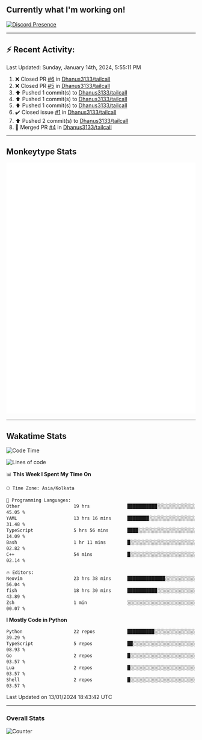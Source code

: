 ## Currently what I'm working on!
[![Discord Presence](https://lanyard.cnrad.dev/api/534981034400284712)](https://discord.com/users/534981034400284712)

---

## :zap: Recent Activity:
<!--RECENT_ACTIVITY:last_update-->
Last Updated: Sunday, January 14th, 2024, 5:55:11 PM
<!--RECENT_ACTIVITY:last_update_end-->
<!--RECENT_ACTIVITY:start-->
1. ❌ Closed PR [#6](https://github.com/Dhanus3133/tailcall/pull/6) in [Dhanus3133/tailcall](https://github.com/Dhanus3133/tailcall)<br>
2. ❌ Closed PR [#5](https://github.com/Dhanus3133/tailcall/pull/5) in [Dhanus3133/tailcall](https://github.com/Dhanus3133/tailcall)<br>
3. ⬆️ Pushed 1 commit(s) to [Dhanus3133/tailcall](https://github.com/Dhanus3133/tailcall)<br>
4. ⬆️ Pushed 1 commit(s) to [Dhanus3133/tailcall](https://github.com/Dhanus3133/tailcall)<br>
5. ⬆️ Pushed 1 commit(s) to [Dhanus3133/tailcall](https://github.com/Dhanus3133/tailcall)<br>
6. ✔️ Closed issue [#1](https://github.com/Dhanus3133/tailcall/issues/1) in [Dhanus3133/tailcall](https://github.com/Dhanus3133/tailcall)<br>
7. ⬆️ Pushed 2 commit(s) to [Dhanus3133/tailcall](https://github.com/Dhanus3133/tailcall)<br>
8. 🎉 Merged PR [#4](https://github.com/Dhanus3133/tailcall/pull/4) in [Dhanus3133/tailcall](https://github.com/Dhanus3133/tailcall)<br>
<!--RECENT_ACTIVITY:end-->

---

## Monkeytype Stats
<a href="https://monkeytype.com/profile/dhanus">
  <img src="https://raw.githubusercontent.com/Dhanus3133/Dhanus3133/monkeytype/monkeytype-pb.svg" alt="Monkeytype Profile" />
</a>

---

## Wakatime Stats
<!--START_SECTION:waka-->
![Code Time](http://img.shields.io/badge/Code%20Time-1%2C577%20hrs%204%20mins-blue)

![Lines of code](https://img.shields.io/badge/From%20Hello%20World%20I%27ve%20Written-4.8%20million%20lines%20of%20code-blue)

📊 **This Week I Spent My Time On** 

```text
🕑︎ Time Zone: Asia/Kolkata

💬 Programming Languages: 
Other                    19 hrs              ███████████░░░░░░░░░░░░░░   45.05 % 
YAML                     13 hrs 16 mins      ████████░░░░░░░░░░░░░░░░░   31.48 % 
TypeScript               5 hrs 56 mins       ████░░░░░░░░░░░░░░░░░░░░░   14.09 % 
Bash                     1 hr 11 mins        █░░░░░░░░░░░░░░░░░░░░░░░░   02.82 % 
C++                      54 mins             █░░░░░░░░░░░░░░░░░░░░░░░░   02.14 % 

🔥 Editors: 
Neovim                   23 hrs 38 mins      ██████████████░░░░░░░░░░░   56.04 % 
fish                     18 hrs 30 mins      ███████████░░░░░░░░░░░░░░   43.89 % 
Zsh                      1 min               ░░░░░░░░░░░░░░░░░░░░░░░░░   00.07 % 
```

**I Mostly Code in Python** 

```text
Python                   22 repos            ██████████░░░░░░░░░░░░░░░   39.29 % 
TypeScript               5 repos             ██░░░░░░░░░░░░░░░░░░░░░░░   08.93 % 
Go                       2 repos             █░░░░░░░░░░░░░░░░░░░░░░░░   03.57 % 
Lua                      2 repos             █░░░░░░░░░░░░░░░░░░░░░░░░   03.57 % 
Shell                    2 repos             █░░░░░░░░░░░░░░░░░░░░░░░░   03.57 % 
```




 Last Updated on 13/01/2024 18:43:42 UTC
<!--END_SECTION:waka-->
---

### Overall Stats

<img src="https://moe-counter.glitch.me/get/@Dhanus3133?theme=asoul" alt="Counter" />
